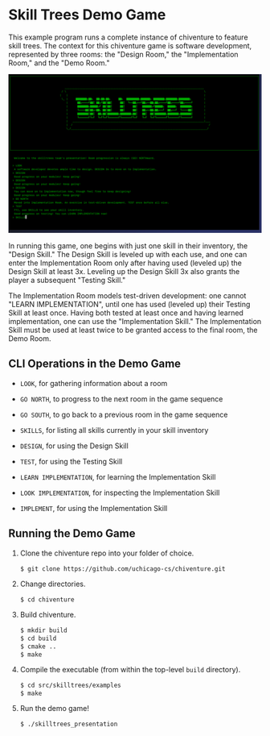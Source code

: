 # Skill Trees Demo Game
This example program runs a complete instance of chiventure to feature skill
trees. The context for this chiventure game is software development, represented
by three rooms: the "Design Room," the "Implementation Room," and the "Demo
Room."

![Skill Trees Demo](skilltrees_demo.png)

In running this game, one begins with just one skill in their inventory, the
"Design Skill." The Design Skill is leveled up with each use, and one can enter
the Implementation Room only after having used (leveled up) the Design Skill at
least 3x. Leveling up the Design Skill 3x also grants the player a subsequent
"Testing Skill."

The Implementation Room models test-driven development: one cannot
"LEARN IMPLEMENTATION", until one has used (leveled up) their Testing Skill at
least once. Having both tested at least once and having learned implementation,
one can use the "Implementation Skill." The Implementation Skill must be used at
least twice to be granted access to the final room, the Demo Room.

## CLI Operations in the Demo Game
* `LOOK`, for gathering information about a room
* `GO NORTH`, to progress to the next room in the game sequence
* `GO SOUTH`, to go back to a previous room in the game sequence
* `SKILLS`, for listing all skills currently in your skill inventory

* `DESIGN`, for using the Design Skill

* `TEST`, for using the Testing Skill

* `LEARN IMPLEMENTATION`, for learning the Implementation Skill
* `LOOK IMPLEMENTATION`, for inspecting the Implementation Skill
* `IMPLEMENT`, for using the Implementation Skill

## Running the Demo Game
1. Clone the chiventure repo into your folder of choice.
    ```
    $ git clone https://github.com/uchicago-cs/chiventure.git
    ```
2. Change directories.
    ```
    $ cd chiventure
    ```
3. Build chiventure.
    ```
    $ mkdir build
    $ cd build
    $ cmake ..
    $ make
    ```
4. Compile the executable (from within the top-level `build` directory).
    ```
    $ cd src/skilltrees/examples
    $ make
    ```
5. Run the demo game!
    ```
    $ ./skilltrees_presentation
    ```
